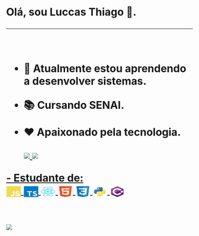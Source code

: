<h1>Olá, sou Luccas Thiago 🏿. 
<hr> 
  <br> 
  
- 🌱 Atualmente estou aprendendo a desenvolver sistemas.
- 📚 Cursando SENAI.
- ❤ Apaixonado pela tecnologia.
  
   <div>
  <a href="https://github.com/LuccasThiago">
  <img height="180em" src="https://github-readme-stats.vercel.app/api?username=LuccasThiago&show_icons=true&theme=dark&include_all_commits=true&count_private=true"/>
  <img height="180em" src="https://github-readme-stats.vercel.app/api/top-langs/?username=LuccasThiago&layout=compact&langs_count=7&theme=dark"/>
</div>


</div>
-  Estudante de:
<br>
<div> 
    <img align="center" alt="Rafa-Js" height="30" width="40" src="https://raw.githubusercontent.com/devicons/devicon/master/icons/javascript/javascript-plain.svg">
  <img align="center" alt="Rafa-Ts" height="30" width="40" src="https://raw.githubusercontent.com/devicons/devicon/master/icons/typescript/typescript-plain.svg">
  <img align="center" alt="Rafa-React" height="30" width="40" src="https://raw.githubusercontent.com/devicons/devicon/master/icons/react/react-original.svg">
  <img align="center" alt="Rafa-HTML" height="30" width="40" src="https://raw.githubusercontent.com/devicons/devicon/master/icons/html5/html5-original.svg">
  <img align="center" alt="Rafa-CSS" height="30" width="40" src="https://raw.githubusercontent.com/devicons/devicon/master/icons/css3/css3-original.svg">
  <img align="center" alt="Rafa-Python" height="30" width="40" src="https://raw.githubusercontent.com/devicons/devicon/master/icons/python/python-original.svg">
  <img align="center" alt="Rafa-Csharp" height="30" width="40" src="https://raw.githubusercontent.com/devicons/devicon/master/icons/csharp/csharp-original.svg">
</div>
  <br>

  <a href="https://instagram.com/luccasthiag0" target="_blank"><img src="https://img.shields.io/badge/-Instagram-%23E4405F?style=for-the-badge&logo=instagram&logoColor=white" target="_blank"></a>
       
 	 
     

